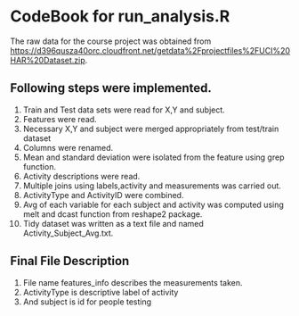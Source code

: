 # CodeBook for run_analysis.R

The raw data for the course project was obtained from https://d396qusza40orc.cloudfront.net/getdata%2Fprojectfiles%2FUCI%20HAR%20Dataset.zip. 

## Following steps were implemented. 

1. Train and Test data sets were read for X,Y and subject.
2. Features were read.
3. Necessary X,Y and subject were merged appropriately from test/train dataset
4. Columns were renamed.
5. Mean and standard deviation were isolated from the feature using grep function.
6. Activity descriptions were read.
7. Multiple joins using labels,activity and measurements was carried out.
8. ActivityType and ActivityID were combined.
9. Avg of each variable for each subject and activity was computed using melt and dcast function from reshape2 package.
10. Tidy dataset was written as a text file and named Activity_Subject_Avg.txt.

## Final File Description

1. File name features_info describes the measurements taken.
2. ActivityType is descriptive label of activity
3. And subject is id for people testing
